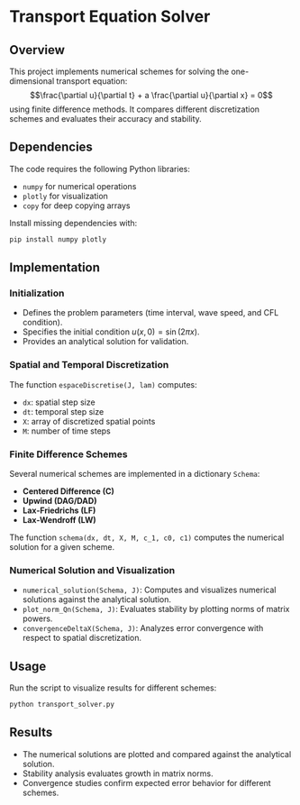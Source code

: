 # Transport Equation Solver

## Overview
This project implements numerical schemes for solving the one-dimensional transport equation:
$$\frac{\partial u}{\partial t} + a \frac{\partial u}{\partial x} = 0$$
using finite difference methods. It compares different discretization schemes and evaluates their accuracy and stability.

## Dependencies
The code requires the following Python libraries:
- `numpy` for numerical operations
- `plotly` for visualization
- `copy` for deep copying arrays

Install missing dependencies with:
```sh
pip install numpy plotly
```

## Implementation
### Initialization
- Defines the problem parameters (time interval, wave speed, and CFL condition).
- Specifies the initial condition $u(x,0) = \sin(2 \pi x)$.
- Provides an analytical solution for validation.

### Spatial and Temporal Discretization
The function `espaceDiscretise(J, lam)` computes:
- `dx`: spatial step size
- `dt`: temporal step size
- `X`: array of discretized spatial points
- `M`: number of time steps

### Finite Difference Schemes
Several numerical schemes are implemented in a dictionary `Schema`:
- **Centered Difference (C)**
- **Upwind (DAG/DAD)**
- **Lax-Friedrichs (LF)**
- **Lax-Wendroff (LW)**

The function `schema(dx, dt, X, M, c_1, c0, c1)` computes the numerical solution for a given scheme.

### Numerical Solution and Visualization
- `numerical_solution(Schema, J)`: Computes and visualizes numerical solutions against the analytical solution.
- `plot_norm_Qn(Schema, J)`: Evaluates stability by plotting norms of matrix powers.
- `convergenceDeltaX(Schema, J)`: Analyzes error convergence with respect to spatial discretization.

## Usage
Run the script to visualize results for different schemes:
```sh
python transport_solver.py
```

## Results
- The numerical solutions are plotted and compared against the analytical solution.
- Stability analysis evaluates growth in matrix norms.
- Convergence studies confirm expected error behavior for different schemes.



